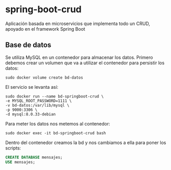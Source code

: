 # spring-boot-crud
Aplicación basada en microservicios que implementa todo un CRUD, apoyado en el framework Spring Boot

## Base de datos
Se utiliza MySQL en un contenedor para almacenar los datos. Primero debemos crear un volumen que va 
a utilizar el contenedor para persistir los datos:
```
sudo docker volume create bd-datos
```

El servicio se levanta así:
```
sudo docker run --name bd-springboot-crud \
-e MYSQL_ROOT_PASSWORD=1111 \
-v bd-datos:/var/lib/mysql \
-p 9000:3306 \
-d mysql:8.0.33-debian
```

Para meter los datos nos metemos al contenedor:
```
sudo docker exec -it bd-springboot-crud bash
```

Dentro del contenedor creamos la bd y nos cambiamos a ella para poner los scripts:
```sql
CREATE DATABASE mensajes;
USE mensajes;
```
